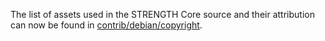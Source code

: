 The list of assets used in the STRENGTH Core source and their attribution can now be found in [contrib/debian/copyright](../contrib/debian/copyright).
